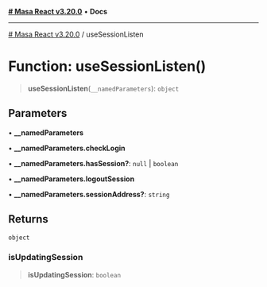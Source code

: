 [**# Masa React v3.20.0**](../README.md) • **Docs**

***

[# Masa React v3.20.0](../globals.md) / useSessionListen

# Function: useSessionListen()

> **useSessionListen**(`__namedParameters`): `object`

## Parameters

• **\_\_namedParameters**

• **\_\_namedParameters.checkLogin**

• **\_\_namedParameters.hasSession?**: `null` \| `boolean`

• **\_\_namedParameters.logoutSession**

• **\_\_namedParameters.sessionAddress?**: `string`

## Returns

`object`

### isUpdatingSession

> **isUpdatingSession**: `boolean`
